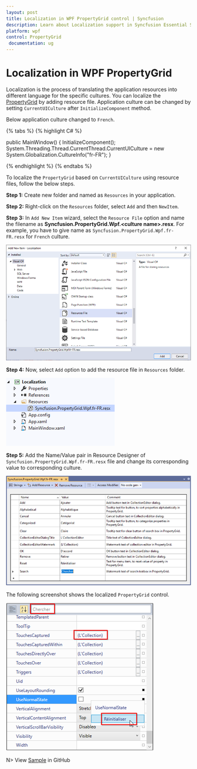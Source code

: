 ```yaml
---
layout: post
title: Localization in WPF PropertyGrid control | Syncfusion
description: Learn about Localization support in Syncfusion Essential Studio WPF PropertyGrid control, its elements and more.
platform: wpf
control: PropertyGrid
 documentation: ug
---
```


# Localization in WPF PropertyGrid

Localization is the process of translating the application resources into different language for the specific cultures. You can localize the [PropertyGrid](https://help.syncfusion.com/cr/wpf/Syncfusion.Windows.PropertyGrid.PropertyGrid.html) by adding resource file. Application culture can be changed by setting `CurrentUICulture` after `InitializeComponent` method. 

Below application culture changed to `French`.

{% tabs %}
{% highlight C# %}

public MainWindow()
{
    InitializeComponent();
    System.Threading.Thread.CurrentThread.CurrentUICulture = new System.Globalization.CultureInfo("fr-FR");
}    

{% endhighlight %}
{% endtabs %}

To localize the `PropertyGrid` based on `CurrentUICulture` using resource files, follow the below steps. 

**Step 1:** Create new folder and named as `Resources` in your application. 

**Step 2:** Right-click on the `Resources` folder, select `Add` and then `NewItem`.

**Step 3:** In `Add New Item` wizard, select the `Resource File` option and name the filename as **Syncfusion.PropertyGrid.Wpf.&lt;culture name&gt;.resx**. For example, you have to give name as `Syncfusion.PropertyGrid.Wpf.fr-FR.resx` for `French` culture.

![Adding new resource file in WPF application](Localization_images/Add-resource-file-in-wpf-application.png)

**Step 4:** Now, select `Add` option to add the resource file in `Resources` folder.

![Resource file](Localization_images/Resource-file.png)

**Step 5:** Add the Name/Value pair in Resource Designer of `Syncfusion.PropertyGrid.Wpf.fr-FR.resx` file and change its corresponding value to corresponding culture. 

![Added string property of PropertyGrid which need to localized in resource file](Localization_images/wpf-PropertyGrid-localized-string-properties.png)

The following screenshot shows the localized `PropertyGrid` control.

![WPF PropertyGrid contain localized today and none button text](Localization_images/wpf-PropertyGrid-localization.png)

N> View [Sample](https://github.com/SyncfusionExamples/wpf-property-grid-examples/tree/master/Samples/Localization) in GitHub
